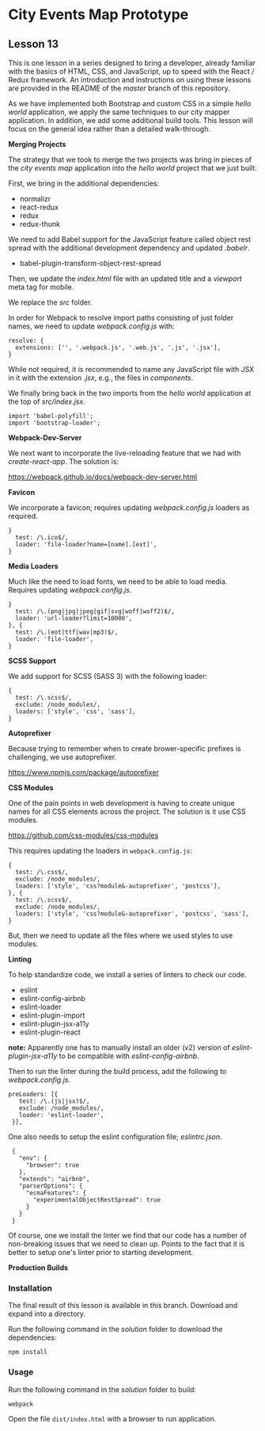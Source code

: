 # City Events Map Prototype

## Lesson 13

This is one lesson in a series designed to bring a developer, already
familiar with the basics of HTML, CSS, and JavaScript, up to speed with
the React / Redux framework. An introduction and instructions on using
these lessons are provided in the README of the *master* branch of this
repository.

As we have implemented both Bootstrap and custom CSS in a simple
*hello world* application, we apply the same techniques to our
city mapper application. In addition, we add some additional build
tools. This lesson will focus on the general idea rather than
a detailed walk-through.

**Merging Projects**

The strategy that we took to merge the two projects was bring in
pieces of the *city events map* application into the *hello world*
project that we just built.

First, we bring in the additional dependencies:

* normalizr
* react-redux
* redux
* redux-thunk

We need to add Babel support for the JavaScript feature called
object rest spread with the additional development dependency
and updated *.babelr*.

* babel-plugin-transform-object-rest-spread

Then, we update the *index.html* file with an updated title and
a *viewport* meta tag for mobile.

We replace the *src* folder.

In order for Webpack to resolve import paths consisting of just folder
names, we need to update *webpack.config.js* with:

```
resolve: {
  extensions: ['', '.webpack.js', '.web.js', '.js', '.jsx'],
}
```

While not required, it is recommended to name any JavaScript file
with JSX in it with the extension *.jsx*, e.g., the files in *components*.

We finally bring back in the two imports from the *hello world* application
at the top of *src/index.jsx*.

```
import 'babel-polyfill';
import 'bootstrap-loader';
```

**Webpack-Dev-Server**

We next want to incorporate the live-reloading feature that we had with
*create-react-app*.  The solution is:

https://webpack.github.io/docs/webpack-dev-server.html

**Favicon**

We incorporate a favicon; requires updating *webpack.config.js* loaders as
required.

```
}
  test: /\.ico$/,
  loader: 'file-loader?name=[name].[ext]',
}
```

**Media Loaders**

Much like the need to load fonts, we need to be able to load media. Requires
updating *webpack.config.js*.

```
}
  test: /\.(png|jpg|jpeg|gif|svg|woff|woff2)$/,
  loader: 'url-loader?limit=10000',
}, {
  test: /\.(eot|ttf|wav|mp3)$/,
  loader: 'file-loader',
}
```

**SCSS Support**

We add support for SCSS (SASS 3) with the following loader:

```
{
  test: /\.scss$/,
  exclude: /node_modules/,
  loaders: ['style', 'css', 'sass'],
}
```

**Autoprefixer**

Because trying to remember when to create brower-specific prefixes
is challenging, we use autoprefixer.

https://www.npmjs.com/package/autoprefixer

**CSS Modules**

One of the pain points in web development is having to create
unique names for all CSS elements across the project.  The solution
is it use CSS modules.

https://github.com/css-modules/css-modules

This requires updating the loaders in `webpack.config.js`:

```
{
  test: /\.css$/,
  exclude: /node_modules/,
  loaders: ['style', 'css?module&-autoprefixer', 'postcss'],
}, {
  test: /\.scss$/,
  exclude: /node_modules/,
  loaders: ['style', 'css?module&-autoprefixer', 'postcss', 'sass'],
}
```

But, then we need to update all the files where we used styles to
use modules.

**Linting**

To help standardize code, we install a series of linters to
check our code.

* eslint
* eslint-config-airbnb
* eslint-loader
* eslint-plugin-import
* eslint-plugin-jsx-a11y
* eslint-plugin-react

**note:** Apparently one has to manually install an older (v2) version
of *eslint-plugin-jsx-a11y* to be compatible with *eslint-config-airbnb*.

Then to run the linter during the build process, add the following to
*webpack.config.js*.

```
preLoaders: [{
   test: /\.(js|jsx)$/,
   exclude: /node_modules/,
   loader: 'eslint-loader',
 }],
```

One also needs to setup the eslint configuration file; *eslintrc.json*.

```
 {
   "env": {
     "browser": true
   },
   "extends": "airbnb",
   "parserOptions": {
     "ecmaFeatures": {
       "experimentalObjectRestSpread": true
     }
   }
 }
```

Of course, one we install the linter we find that our code has a number of
non-breaking issues that we need to clean up. Points to the fact that it
is better to setup one's linter prior to starting development.

**Production Builds**


### Installation

The final result of this lesson is available in this branch. Download and
expand into a directory.

Run the following command in the *solution* folder to download the
dependencies:

`npm install`

### Usage

Run the following command in the *solution* folder to build:

`webpack`

Open the file `dist/index.html` with a browser to run application.
